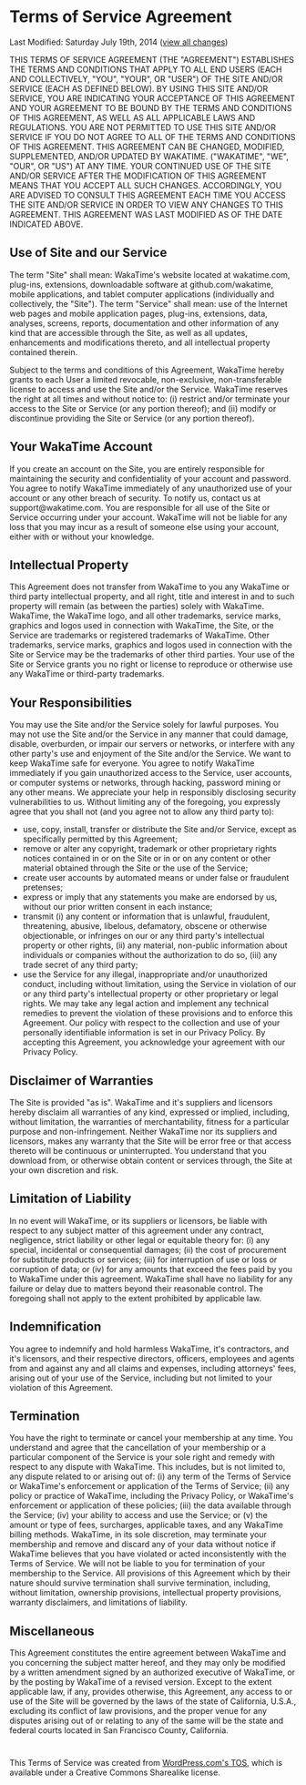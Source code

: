 <div class="container" style="margin-bottom:30px;">

  <h1>Terms of Service Agreement</h1>
  <p class="text-muted">Last Modified: Saturday July 19th, 2014 (<a href="https://github.com/wakatime/legal/commits/master/terms.md">view all changes</a>)</p>

  <p>THIS TERMS OF SERVICE AGREEMENT (THE "AGREEMENT") ESTABLISHES THE TERMS AND CONDITIONS THAT APPLY TO ALL END USERS (EACH AND COLLECTIVELY, "YOU", "YOUR", OR "USER") OF THE SITE AND/OR SERVICE (EACH AS DEFINED BELOW). BY USING THIS SITE AND/OR SERVICE, YOU ARE INDICATING YOUR ACCEPTANCE OF THIS AGREEMENT AND YOUR AGREEMENT TO BE BOUND BY THE TERMS AND CONDITIONS OF THIS AGREEMENT, AS WELL AS ALL APPLICABLE LAWS AND REGULATIONS. YOU ARE NOT PERMITTED TO USE THIS SITE AND/OR SERVICE IF YOU DO NOT AGREE TO ALL OF THE TERMS AND CONDITIONS OF THIS AGREEMENT. THIS AGREEMENT CAN BE CHANGED, MODIFIED, SUPPLEMENTED, AND/OR UPDATED BY WAKATIME. ("WAKATIME", "WE", "OUR", OR "US") AT ANY TIME. YOUR CONTINUED USE OF THE SITE AND/OR SERVICE AFTER THE MODIFICATION OF THIS AGREEMENT MEANS THAT YOU ACCEPT ALL SUCH CHANGES. ACCORDINGLY, YOU ARE ADVISED TO CONSULT THIS AGREEMENT EACH TIME YOU ACCESS THE SITE AND/OR SERVICE IN ORDER TO VIEW ANY CHANGES TO THIS AGREEMENT. THIS AGREEMENT WAS LAST MODIFIED AS OF THE DATE INDICATED ABOVE.</p>

  <h2>Use of Site and our Service</h2>
  <p>The term "Site" shall mean: WakaTime's website located at wakatime.com, plug-ins, extensions, downloadable software at github.com/wakatime, mobile applications, and tablet computer applications (individually and collectively, the "Site"). The term "Service" shall mean: use of the Internet web pages and mobile application pages, plug-ins, extensions, data, analyses, screens, reports, documentation and other information of any kind that are accessible through the Site, as well as all updates, enhancements and modifications thereto, and all intellectual property contained therein.</p>
  <p>Subject to the terms and conditions of this Agreement, WakaTime hereby grants to each User a limited revocable, non-exclusive, non-transferable license to access and use the Site and/or the Service. WakaTime reserves the right at all times and without notice to: (i) restrict and/or terminate your access to the Site or Service (or any portion thereof); and (ii) modify or discontinue providing the Site or Service (or any portion thereof).</p>

  <h2>Your WakaTime Account</h2>
  <p>If you create an account on the Site, you are entirely responsible for maintaining the security and confidentiality of your account and password. You agree to notify WakaTime immediately of any unauthorized use of your account or any other breach of security. To notify us, contact us at support@wakatime.com. You are responsible for all use of the Site or Service occurring under your account. WakaTime will not be liable for any loss that you may incur as a result of someone else using your account, either with or without your knowledge.</p>

  <h2>Intellectual Property</h2>
  <p>This Agreement does not transfer from WakaTime to you any WakaTime or third party intellectual property, and all right, title and interest in and to such property will remain (as between the parties) solely with WakaTime. WakaTime, the WakaTime logo, and all other trademarks, service marks, graphics and logos used in connection with WakaTime, the Site, or the Service are trademarks or registered trademarks of WakaTime. Other trademarks, service marks, graphics and logos used in connection with the Site or Service may be the trademarks of other third parties. Your use of the Site or Service grants you no right or license to reproduce or otherwise use any WakaTime or third-party trademarks.</p>

  <h2>Your Responsibilities</h2>
  <p>You may use the Site and/or the Service solely for lawful purposes. You may not use the Site and/or the Service in any manner that could damage, disable, overburden, or impair our servers or networks, or interfere with any other party's use and enjoyment of the Site and/or the Service. We want to keep WakaTime safe for everyone. You agree to notify WakaTime immediately if you gain unauthorized access to the Service, user accounts, or computer systems or networks, through hacking, password mining or any other means. We appreciate your help in responsibly disclosing security vulnerabilities to us. Without limiting any of the foregoing, you expressly agree that you shall not (and you agree not to allow any third party to):
    <ul class="spaced">
      <li>use, copy, install, transfer or distribute the Site and/or Service, except as specifically permitted by this Agreement;</li>
      <li>remove or alter any copyright, trademark or other proprietary rights notices contained in or on the Site or in or on any content or other material obtained through the Site or the use of the Service;</li>
      <li>create user accounts by automated means or under false or fraudulent pretenses;</li>
      <li>express or imply that any statements you make are endorsed by us, without our prior written consent in each instance;</li>
      <li>transmit (i) any content or information that is unlawful, fraudulent, threatening, abusive, libelous, defamatory, obscene or otherwise objectionable, or infringes on our or any third party's intellectual property or other rights, (ii) any material, non-public information about individuals or companies without the authorization to do so, (iii) any trade secret of any third party;</li>
      <li>use the Service for any illegal, inappropriate and/or unauthorized conduct, including without limitation, using the Service in violation of our or any third party's intellectual property or other proprietary or legal rights. We may take any legal action and implement any technical remedies to prevent the violation of these provisions and to enforce this Agreement. Our policy with respect to the collection and use of your personally identifiable information is set in our Privacy Policy. By accepting this Agreement, you acknowledge your agreement with our Privacy Policy.</li>
    </ul>
    </p>

  <h2>Disclaimer of Warranties</h2>
  <p>The Site is provided "as is". WakaTime and it's suppliers and licensors hereby disclaim all warranties of any kind, expressed or implied, including, without limitation, the warranties of merchantability, fitness for a particular purpose and non-infringement. Neither WakaTime nor its suppliers and licensors, makes any warranty that the Site will be error free or that access thereto will be continuous or uninterrupted. You understand that you download from, or otherwise obtain content or services through, the Site at your own discretion and risk.</p>

  <h2>Limitation of Liability</h2>
  <p>In no event will WakaTime, or its suppliers or licensors, be liable with respect to any subject matter of this agreement under any contract, negligence, strict liability or other legal or equitable theory for: (i) any special, incidental or consequential damages; (ii) the cost of procurement for substitute products or services; (iii) for interruption of use or loss or corruption of data; or (iv) for any amounts that exceed the fees paid by you to WakaTime under this agreement. WakaTime shall have no liability for any failure or delay due to matters beyond their reasonable control. The foregoing shall not apply to the extent prohibited by applicable law.</p>

  <h2>Indemnification</h2>
  <p>You agree to indemnify and hold harmless WakaTime, it's contractors, and it's licensors, and their respective directors, officers, employees and agents from and against any and all claims and expenses, including attorneys' fees, arising out of your use of the Service, including but not limited to your violation of this Agreement.</p>

  <h2>Termination</h2>
  <p>You have the right to terminate or cancel your membership at any time. You understand and agree that the cancellation of your membership or a particular component of the Service is your sole right and remedy with respect to any dispute with WakaTime. This includes, but is not limited to, any dispute related to or arising out of: (i) any term of the Terms of Service or WakaTime's enforcement or application of the Terms of Service; (ii) any policy or practice of WakaTime, including the Privacy Policy, or WakaTime's enforcement or application of these policies; (iii) the data available through the Service; (iv) your ability to access and use the Service; or (v) the amount or type of fees, surcharges, applicable taxes, and any WakaTime billing methods. WakaTime, in its sole discretion, may terminate your membership and remove and discard any of your data without notice if WakaTime believes that you have violated or acted inconsistently with the Terms of Service. We will not be liable to you for termination of your membership to the Service. All provisions of this Agreement which by their nature should survive termination shall survive termination, including, without limitation, ownership provisions, intellectual property provisions, warranty disclaimers, and limitations of liability.</p>

  <h2>Miscellaneous</h2>
  <p>This Agreement constitutes the entire agreement between WakaTime and you concerning the subject matter hereof, and they may only be modified by a written amendment signed by an authorized executive of WakaTime, or by the posting by WakaTime of a revised version. Except to the extent applicable law, if any, provides otherwise, this Agreement, any access to or use of the Site will be governed by the laws of the state of California, U.S.A., excluding its conflict of law provisions, and the proper venue for any disputes arising out of or relating to any of the same will be the state and federal courts located in San Francisco County, California.</p>

  <p style="margin-top:40px;">This Terms of Service was created from <a href="http://en.wordpress.com/tos/" target="_blank">WordPress.com's TOS</a>, which is available under a Creative Commons Sharealike license.</p>

</div>
